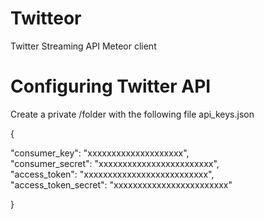 Twitteor
========

Twitter Streaming API Meteor client

Configuring Twitter API
========================

Create a private /folder with the following file api_keys.json  

  {  
  
   "consumer_key": "xxxxxxxxxxxxxxxxxxxx",  
   "consumer_secret": "xxxxxxxxxxxxxxxxxxxxxxxx",  
   "access_token": "xxxxxxxxxxxxxxxxxxxxxxxxxx",  
   "access_token_secret": "xxxxxxxxxxxxxxxxxxxxxxxx"  
   
  }
